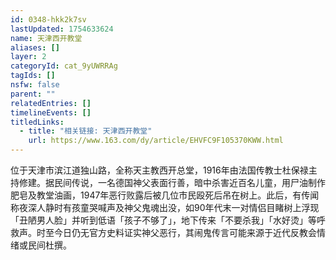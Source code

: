 ```yaml
---
id: 0348-hkk2k7sv
lastUpdated: 1754633624
name: 天津西开教堂
aliases: []
layer: 2
categoryId: cat_9yUWRRAg
tagIds: []
nsfw: false
parent: ""
relatedEntries: []
timelineEvents: []
titledLinks:
  - title: "相关链接: 天津西开教堂"
    url: https://www.163.com/dy/article/EHVFC9F105370KWW.html
---
```


位于天津市滨江道独山路，全称天主教西开总堂，1916年由法国传教士杜保禄主持修建。据民间传说，一名德国神父表面行善，暗中杀害近百名儿童，用尸油制作肥皂及教堂油画，1947年恶行败露后被几位市民殴死后吊在树上。此后，有传闻称夜深人静时有孩童哭喊声及神父鬼魂出没，如90年代末一对情侣目睹树上浮现「丑陋男人脸」并听到低语「孩子不够了」，地下传来「不要杀我」「水好烫」等呼救声。时至今日仍无官方史料证实神父恶行，其闹鬼传言可能来源于近代反教会情绪或民间杜撰。